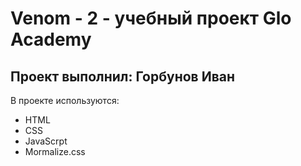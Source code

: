 # Venom - 2 - учебный проект Glo Academy
## Проект выполнил: Горбунов Иван

В проекте используются:
- HTML
- CSS
- JavaScrpt
- Mormalize.css
